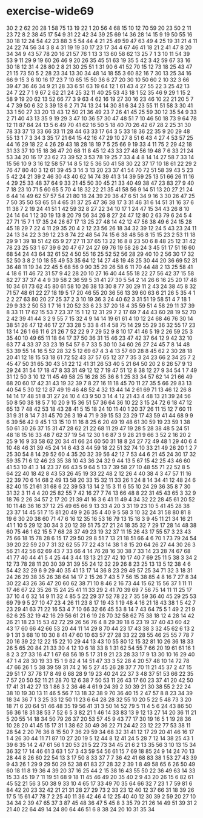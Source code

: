 # exercise-wide69
30
2
2
62
20
28
1
58
75
13
19
22
1
20
56
4
68
15
10
12
70
59
20
23
50
2
11
23
72
8
2
38
45
17
54
9
31
22
42
34
39
25
69
14
36
28
14
15
9
19
50
55
16
30
18
12
24
54
42
23
88
3
5
54
44
4
21
25
49
59
47
63
49
4
25
19
31
21
4
11
24
22
74
56
34
3
8
4
31
19
19
30
17
23
17
34
4
67
46
41
18
21
2
41
47
8
20
34
34
9
43
57
78
20
16
21
57
76
1
13
3
13
60
58
62
13
25
7
1
3
10
11
54
39
53
9
11
29
9
19
60
26
46
9
20
26
35
45
51
63
19
35
5
42
3
42
59
67
33
16
30
18
12
31
4
28
80
2
8
21
30
25
51
1
31
90
6
41
52
70
15
12
73
18
25
43
47
21
15
73
50
5
2
28
23
34
13
30
34
48
14
18
55
3
60
82
16
7
30
13
25
34
16
66
9
15
3
6
10
16
17
23
7
10
65
15
50
36
6
27
20
30
10
50
60
2
10
32
3
66
39
47
36
46
34
9
21
28
33
6
51
63
19
64
12
1
61
43
4
27
55
22
3
25
42
13
24
7
22
7
1
9
67
2
62
21
24
25
32
11
40
25
53
43
18
1
52
35
46
9
29
1
15
2
58
9
19
20
62
13
52
66
77
3
9
63
4
62
16
19
27
30
16
23
46
10
22
21
20
5
7
4
7
39
50
6
32
3
39
13
6
2
71
74
13
24
14
30
81
6
34
23
55
11
51
58
3
30
41
33
1
50
27
33
20
13
43
12
50
21
36
49
23
7
26
41
45
25
59
30
12
35
54
9
33
2
71
40
43
13
35
9
19
29
3
47
10
36
57
30
47
48
51
7
10
46
50
18
73
9
64
78
12
11
87
84
24
13
5
6
49
70
41
62
16
50
5
18
40
70
26
42
67
28
2
25
31
30
78
33
37
13
33
66
33
11
28
44
63
33
17
64
3
5
33
18
36
22
35
9
20
29
48
55
13
1
7
3
34
3
35
17
21
64
15
42
16
47
29
10
27
8
51
6
43
4
27
4
53
57
25
44
16
29
18
22
4
26
29
43
18
28
18
19
7
5
25
66
9
19
33
4
11
75
2
29
42
18
31
33
37
10
15
18
36
47
20
68
11
8
45
12
43
33
27
48
56
19
48
7
6
33
21
24
53
34
20
16
17
23
62
73
39
52
3
53
78
19
25
7
33
4
4
8
14
14
27
58
7
33
14
15
56
10
9
3
16
12
58
57
14
8
5
12
5
36
50
41
58
30
22
37
17
10
18
61
22
29
2
76
47
80
40
3
12
61
39
45
3
14
3
13
20
23
37
41
54
70
72
51
58
39
43
5
23
5
42
24
21
39
2
46
30
43
40
62
14
74
39
41
3
14
39
59
25
13
51
66
26
11
16
4
29
25
33
48
37
64
9
33
21
45
50
30
45
21
33
40
49
38
47
23
83
27
9
40
7
18
23
10
71
5
60
65
5
70
4
18
32
22
21
35
41
58
56
9
14
51
13
20
27
21
24
6
44
14
49
62
57
57
54
21
80
18
24
39
29
36
47
6
51
34
9
16
3
30
26
47
25
7
50
35
50
53
65
51
4
65
31
37
25
47
36
38
17
3
31
46
31
6
14
51
31
16
37
6
11
38
7
2
19
24
41
51
1
42
59
32
8
27
22
34
10
17
1
24
47
15
34
43
26
8
10
24
14
64
1
12
30
19
13
8
20
79
56
34
26
8
27
24
47
12
80
2
63
79
6
24
5
4
27
71
15
7
1
17
35
24
26
67
17
13
25
27
48
14
42
12
47
56
38
49
6
24
15
28
45
18
29
7
22
4
11
29
35
20
4
2
12
23
56
26
18
34
32
39
12
24
5
43
23
24
11
24
13
34
22
3
39
12
23
8
74
22
48
54
74
15
6
38
48
56
8
15
15
23
2
53
11
18
29
9
1
39
18
51
42
65
9
27
27
11
37
65
13
22
16
8
8
23
50
6
8
48
25
12
31
42
78
23
25
53
1
67
39
6
20
47
67
24
27
69
76
19
58
26
24
3
45
51
17
51
16
60
68
54
24
43
64
32
61
52
4
50
55
16
25
52
52
56
28
29
40
10
2
56
30
17
32
52
50
3
8
2
10
18
55
49
53
35
64
12
14
27
48
19
48
25
30
44
20
36
69
52
31
36
48
11
19
34
22
45
5
68
56
9
90
35
29
26
58
6
11
70
44
48
2
13
25
58
41
4
18
6
11
46
72
31
57
9
42
28
20
10
27
16
40
44
55
18
22
27
56
42
37
15
58
82
27
37
37
4
4
9
39
58
2
36
59
5
31
41
27
30
5
54
2
14
26
6
16
25
20
17
48
10
34
61
73
62
45
80
61
58
10
26
38
13
30
8
77
30
29
11
2
43
24
38
45
8
32
71
57
48
61
22
27
18
19
5
17
20
46
55
20
36
56
13
39
60
63
6
21
26
5
35
4
1
2
2
27
63
80
20
27
25
37
2
3
10
19
36
3
24
40
62
3
31
51
19
58
51
4
7
18
1
29
9
33
2
50
53
1
7
16
1
20
52
33
6
23
37
20
18
4
35
59
51
4
58
29
11
37
39
8
33
11
17
62
15
53
7
23
37
15
1
12
12
31
29
7
2
17
69
7
44
43
60
28
19
52
70
2
42
39
41
44
3
2
9
55
7
15
32
4
9
14
14
19
61
61
4
10
12
24
68
46
76
30
14
38
51
26
47
12
46
17
27
33
28
5
33
8
41
4
58
75
14
29
55
29
36
32
55
17
23
13
14
26
1
66
11
6
21
26
7
52
22
9
7
29
52
9
8
10
17
41
46
5
19
2
26
59
25
3
35
40
10
49
65
11
18
64
17
37
50
36
31
15
46
23
47
42
37
64
12
9
42
32
10
63
77
4
33
37
33
23
19
54
57
6
7
33
5
30
10
34
60
26
27
24
45
7
8
14
48
53
39
55
14
16
5
52
28
32
5
12
69
67
4
3
4
13
57
60
28
8
45
62
2
30
28
18
20
41
12
18
15
53
18
61
72
52
43
37
57
65
12
37
7
35
3
24
23
66
2
34
25
7
2
45
47
50
31
65
30
43
51
22
12
41
31
26
53
40
5
21
64
50
20
2
6
26
57
9
13
29
24
31
54
17
18
47
8
33
31
49
12
12
7
19
47
51
12
8
38
12
27
9
34
54
1
7
49
31
12
50
3
10
12
11
45
49
58
25
16
28
35
36
6
1
25
33
34
57
62
14
21
66
49
68
20
60
17
42
31
43
19
32
39
7
8
27
16
11
18
45
70
11
27
35
5
66
29
83
13
40
54
5
30
12
12
87
49
19
46
48
52
4
32
13
44
14
2
61
69
71
13
46
12
26
8
14
14
17
48
51
8
31
27
24
10
4
43
9
50
3
14
4
12
21
43
4
48
13
21
39
24
56
50
8
50
38
18
5
7
10
20
9
15
36
51
57
36
64
36
10
22
3
15
24
72
6
18
47
12
65
13
7
48
42
53
18
43
28
41
5
15
18
24
10
11
40
1
20
37
26
11
15
12
7
60
11
31
9
31
8
14
7
31
45
70
26
3
19
4
71
9
39
15
53
23
29
17
43
59
41
44
68
9
9
6
39
56
42
9
45
1
13
15
10
11
16
8
25
6
20
49
19
48
61
30
59
19
23
59
1
38
50
61
30
26
37
15
31
47
28
62
21
22
68
11
29
47
19
28
5
28
38
48
5
24
51
48
18
15
16
33
48
7
62
37
19
54
12
30
1
6
87
3
9
28
21
9
66
3
52
2
16
20
2
25
9
16
9
33
58
62
20
34
41
66
24
60
50
31
18
8
24
27
72
49
48
1
29
40
6
4
10
48
46
31
39
45
24
14
6
43
3
44
59
18
22
51
32
74
10
33
21
49
26
20
1
2
7
25
30
54
8
14
29
52
60
4
35
20
32
39
56
42
12
7
53
44
6
21
45
24
30
17
32
59
35
71
6
12
46
23
35
38
10
43
36
24
32
9
44
13
5
67
15
42
25
43
46
60
41
53
10
41
3
14
23
37
66
43
5
9
64
5
13
7
39
58
27
10
48
55
71
22
52
8
5
64
22
40
18
42
8
43
53
26
45
19
33
22
48
2
12
26
4
40
38
4
3
47
57
11
16
22
39
70
6
14
68
2
49
13
58
20
33
15
32
11
33
26
1
24
8
14
34
41
12
48
24
6
82
40
15
21
61
31
68
6
22
39
53
13
14
2
15
3
11
6
55
10
24
29
36
35
8
7
30
31
32
3
11
4
4
20
25
82
55
7
42
16
27
7
74
13
66
48
8
22
31
45
43
65
3
32
9
18
76
2
26
34
57
2
17
20
21
39
41
16
3
6
41
11
49
4
34
32
22
28
45
61
20
52
10
11
48
36
16
37
12
25
49
65
66
9
13
33
4
20
3
31
19
23
10
5
41
45
28
38
23
37
14
45
51
7
15
81
20
49
9
26
35
4
40
9
5
58
3
10
32
24
31
58
80
81
8
19
6
30
20
38
60
71
47
6
16
12
35
16
53
16
79
13
15
18
3
9
45
11
21
34
16
21
41
1
10
5
29
12
30
34
3
20
12
39
51
75
27
21
24
18
35
32
7
29
17
28
14
48
38
60
75
46
1
62
15
5
7
68
28
37
49
23
19
32
37
11
15
26
43
17
55
57
3
23
43
75
66
18
15
78
28
6
15
17
29
50
29
8
51
7
13
21
18
51
66
4
6
70
1
73
79
24
54
39
20
22
59
20
7
31
32
62
55
77
22
43
14
38
1
8
15
20
64
26
27
44
30
26
3
56
21
42
56
62
69
43
7
33
66
4
14
76
28
16
30
38
7
33
14
23
28
74
67
68
41
77
40
44
41
5
4
25
44
3
44
13
13
21
27
42
10
17
40
7
69
25
11
5
38
3
34
2
12
73
78
28
11
20
30
39
31
39
55
24
12
32
29
26
8
23
25
13
13
5
12
38
4
6
54
42
32
29
6
9
29
40
35
41
13
17
14
36
8
23
29
49
57
25
34
71
32
3
18
31
24
26
29
38
35
26
38
64
14
17
2
15
26
7
43
5
7
56
15
38
85
4
8
16
7
27
8
34
30
22
43
26
36
47
20
60
62
38
71
10
8
46
2
16
73
44
15
62
15
56
37
1
11
11
17
46
67
22
35
26
15
24
25
41
11
33
29
2
41
70
39
69
7
56
75
14
11
11
25
17
37
10
4
6
32
14
9
11
32
4
85
5
22
29
37
52
78
22
7
35
59
36
40
45
29
25
53
69
79
9
5
27
10
47
23
4
26
11
23
8
17
19
43
1
19
48
4
16
21
18
43
38
1
5
42
7
23
29
41
63
71
22
16
53
4
7
10
66
32
66
45
53
8
14
7
43
64
75
5
1
49
2
21
9
62
6
25
32
19
42
16
29
56
61
21
6
19
28
70
32
58
62
75
38
18
12
4
28
14
42
26
21
18
23
15
53
42
72
29
26
56
76
4
8
29
39
18
6
23
19
37
40
43
60
42
43
17
60
66
42
66
53
20
44
11
14
29
8
70
44
23
17
43
38
3
32
45
62
6
13
2
9
1
31
3
68
10
10
30
8
41
47
60
10
63
57
27
28
33
22
28
55
46
25
55
7
78
7
20
16
39
22
12
22
15
22
10
29
44
13
43
10
55
80
12
15
32
81
10
26
36
18
33
26
5
65
20
84
21
33
30
4
12
10
6
18
33
8
1
31
62
54
55
7
66
20
19
61
61
16
1
8
2
3
27
33
16
47
1
67
68
56
19
5
17
31
9
21
23
28
33
17
9
13
30
10
16
29
40
47
1
4
28
30
19
33
15
1
9
82
4
14
51
47
33
3
52
28
4
20
57
48
10
14
72
78
47
66
26
1
5
38
39
59
31
74
2
16
5
27
45
26
28
37
7
70
11
21
45
37
2
47
15
29
51
17
37
78
17
8
49
6
68
28
9
19
23
40
24
22
37
3
48
37
51
53
66
22
35
7
57
20
50
52
11
21
28
70
12
6
38
7
50
53
11
26
43
17
60
23
37
41
20
42
50
17
41
31
42
27
13
1
86
3
2
36
46
4
61
9
24
39
2
30
39
21
30
38
55
2
22
24
38
10
19
30
13
11
46
5
56
7
13
18
32
38
9
70
36
40
15
2
47
57
8
8
23
34
39
18
34
36
7
1
3
25
33
12
50
11
23
6
64
28
28
32
55
10
20
5
22
5
48
73
3
20
18
71
6
20
64
51
46
48
35
19
56
41
31
3
50
14
52
79
5
11
4
5
6
24
43
86
50
56
36
18
31
38
53
7
52
6
5
3
82
21
1
46
14
33
83
13
9
12
13
27
14
20
36
11
21
5
20
55
14
18
34
50
79
26
37
20
53
57
45
9
43
77
17
30
19
16
5
1
19
28
36
10
28
20
41
45
15
17
31
1
38
62
30
49
36
22
71
24
42
23
12
22
77
53
38
11
28
54
2
20
76
36
8
15
50
7
36
29
59
34
68
32
31
41
12
17
29
20
41
46
16
17
1
4
26
30
44
11
71
87
10
27
20
19
5
12
44
8
12
41
24
5
28
7
12
14
38
25
43
1
39
6
35
14
2
47
61
56
1
20
53
21
5
22
73
34
45
21
6
2
13
35
56
3
10
13
15
34
36
32
17
14
46
61
3
63
1
57
3
43
59
54
56
61
15
7
69
18
85
24
9
14
24
70
13
28
44
8
26
60
22
54
13
3
17
50
8
33
37
7
7
36
42
41
68
83
38
1
53
27
43
39
9
43
26
1
29
9
29
50
29
52
38
61
83
27
28
32
2
39
1
8
49
58
65
6
26
50
49
60
18
11
8
19
36
4
39
20
37
16
25
44
2
15
38
16
43
55
50
22
36
49
63
14
33
15
33
45
19
7
11
19
51
68
9
18
11
45
46
49
20
35
40
2
9
43
20
26
15
6
82
61
45
52
21
56
3
50
38
9
33
10
4
65
17
33
49
70
35
64
66
32
7
23
1
7
59
81
6
84
42
20
23
32
42
21
21
31
28
27
29
73
2
33
23
12
40
12
37
66
31
18
39
26
17
5
15
61
47
78
7
2
25
40
11
36
42
46
4
12
25
40
40
12
30
39
2
59
20
27
10
34
34
2
39
47
65
37
3
87
45
48
36
47
5
45
8
3
35
79
21
26
14
49
51
39
31
2
21
40
22
64
49
14
24
80
64
46
51
6
8
38
24
20
10
31
35
34
